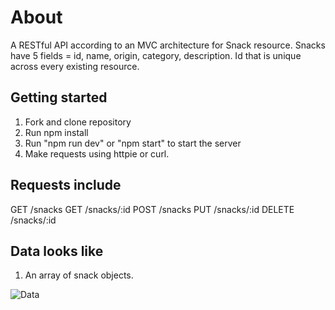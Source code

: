 # About
A RESTful API according to an MVC architecture for Snack resource.
Snacks have 5 fields = id, name, origin, category, description.
Id that is unique across every existing resource.

## Getting started
1. Fork and clone repository
2. Run npm install
3. Run "npm run dev" or "npm start" to start the server
4. Make requests using httpie or curl.

## Requests include
GET /snacks
GET /snacks/:id
POST /snacks
PUT /snacks/:id
DELETE /snacks/:id

## Data looks like
1. An array of snack objects.

![Data](.data.png)
